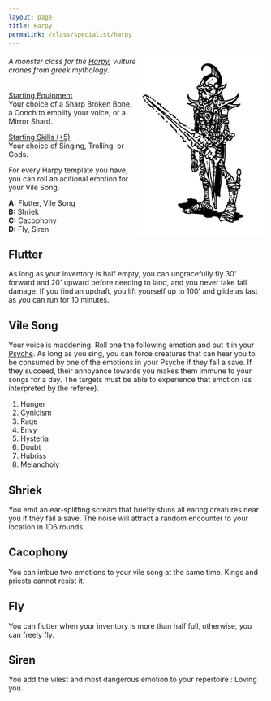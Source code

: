 ```yaml
---
layout: page
title: Harpy
permalink: /class/specialist/harpy
---
```


<img align="right" width=250px src="/images/githyanki.jpg">

###### A monster class for the [Harpy](/monsters/harpy), vulture crones from greek mythology.

<ins>Starting Equipment</ins><br>
Your choice of a Sharp Broken Bone, a Conch to emplify your voice, or a Mirror Shard.

<ins>Starting Skills (+5)</ins><br>
Your choice of Singing, Trolling, or Gods.

For every Harpy template you have, you can roll an aditional emotion for your Vile Song.

**A:** Flutter, Vile Song<br>
**B:** Shriek<br>
**C:** Cacophony<br>
**D:** Fly, Siren<br>

## Flutter
As long as your inventory is half empty, you can ungracefully fly 30' forward and 20' upward before needing to land, and you never take fall damage. If you find an updraft, you lift yourself up to 100' and glide as fast as you can run for 10 minutes.

## Vile Song
Your voice is maddening. Roll one the following emotion and put it in your [Psyche](/2020/11/09/base-rules/). As long as you sing, you can force creatures that can hear you to be consumed by one of the emotions in your Psyche if they fail a save. If they succeed, their annoyance towards you makes them immune to your songs for a day. The targets must be able to experience that emotion (as interpreted by the referee).

1. 	Hunger
2. 	Cynicism
3. 	Rage
4. 	Envy
5. 	Hysteria
6. 	Doubt
7. 	Hubriss
8. 	Melancholy

## Shriek
You emit an ear-splitting scream that briefly stuns all earing creatures near you if they fail a save. The noise will attract a random encounter to your location in 1D6 rounds.

## Cacophony
You can imbue two emotions to your vile song at the same time. Kings and priests cannot resist it.

## Fly
You can flutter when your inventory is more than half full, otherwise, you can freely fly.

## Siren
You add the vilest and most dangerous emotion to your repertoire : Loving you.
